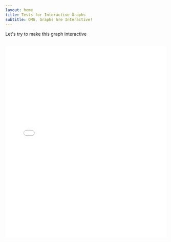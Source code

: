 ```yaml
---
layout: home
title: Tests for Interactive Graphs
subtitle: OMG, Graphs Are Interactive! 
---
```


<div class="main-content">
    <p>Let's try to make this graph interactive</p>
    <br>
    <iframe 
    src="{{ '/assets/your_graph.html' | relative_url }}"
    style="width: 100%; height: 600px; border: none;">
    </iframe>

